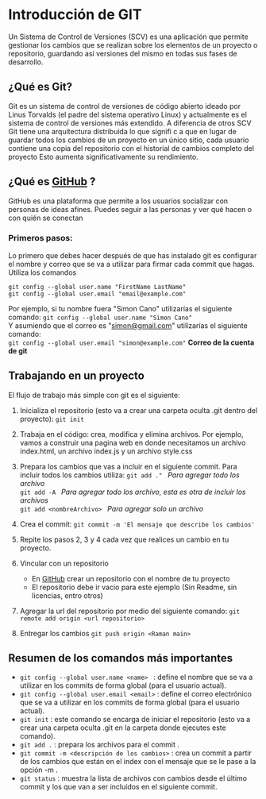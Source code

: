 
# Introducción de GIT
Un Sistema de Control de Versiones (SCV) es una aplicación que permite gestionar los cambios que se realizan sobre los elementos de un proyecto o repositorio, guardando así versiones del mismo en todas sus fases de desarrollo.

## ¿Qué es Git?
Git es un sistema de control de versiones de código abierto ideado por Linus Torvalds (el padre del sistema operativo Linux) y actualmente es el sistema de control de versiones más extendido. A diferencia de otros SCV Git tiene una arquitectura distribuida lo que signifi c a que en lugar de guardar todos los cambios de un proyecto en un único sitio, cada usuario contiene una copia del repositorio con el historial de cambios completo del proyecto Esto aumenta significativamente su rendimiento.

## ¿Qué es [GitHub](https://github.com/) ?
GitHub es una plataforma que permite a los usuarios socializar con personas de ideas afines. Puedes seguir a las personas y ver qué hacen o con quién se conectan

### Primeros pasos:
Lo primero que debes hacer después de que has instalado git es configurar el nombre y correo que se va a utilizar para firmar cada commit que hagas. Utiliza los comandos

 `git config --global user.name "FirstName LastName" ` <br>
 `git config --global user.email "email@example.com" `

 Por ejemplo, si tu nombre fuera "Simon Cano" utilizarías el siguiente comando:
 `git config --global user.name "Simon Cano"` <br>
 Y asumiendo que el correo es "simon@gmail.com" utilizarías el siguiente comando: <br>
 `git config --global user.email "simon@example.com"` **Correo de la cuenta de git**

## Trabajando en un proyecto
El flujo de trabajo más simple con git es el siguiente:

   1. Inicializa el repositorio (esto va a crear una carpeta oculta .git dentro del proyecto):
        `git init` 
   2. Trabaja en el código: crea, modifica y elimina archivos.
    Por ejemplo, vamos a construir una pagina web en donde necesitamos un archivo index.html, un archivo index.js  y un archivo style.css

   3. Prepara los cambios que vas a incluir en el siguiente commit. Para incluir todos los cambios utiliza:
       `git add ." ` *Para agregar todo los archivo* <br>
       `git add -A ` *Para agregar todo los archivo, esta es otra de incluir los archivos* <br>
       `git add <nombreArchivo> ` *Para agregar solo un archivo* <br>

   4. Crea el commit:
       `git commit -m 'El mensaje que describe los cambios'`<br>
    
   5. Repite los pasos 2, 3 y 4 cada vez que realices un cambio en tu proyecto.

   6. Vincular con un repositorio
        - En [GitHub](https://github.com/) crear un repositorio con el nombre de tu proyecto
        - El repositorio debe ir vacio para este ejemplo (Sin Readme, sin licencias, entro otros)
   7. Agregar la url del repositorio por medio del siguiente comando:
      `git remote add origin <url repositorio> `
    
   8. Entregar los cambios
     `git push origin <Raman main> ` 
      
## Resumen de los comandos más importantes
- `git config --global user.name <name> ` : define el nombre que se va a utilizar en los commits de forma global (para el usuario actual).
- `git config --global user.email <email>` : define el correo electrónico que se va a utilizar en los commits de forma global (para el usuario actual).
 - `git init` : este comando se encarga de iniciar el repositorio (esto va a crear una carpeta oculta .git en la carpeta donde ejecutes este comando).
- `git add .` : prepara los archivos para el commit .
- `git commit -m <descripción de los cambios>` : crea un commit a partir de los cambios que están en el index con el mensaje que se le pase a la opción -m .
- `git status` : muestra la lista de archivos con cambios desde el último commit y los que van a ser incluídos en el siguiente commit.
